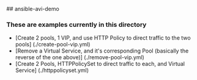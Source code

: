 ##   a n s i b l e - a v i - d e m o  ### These are examples currently in this directory* [Create 2 pools, 1 VIP, and use HTTP Policy to direct traffic to the two pools] (./create-pool-vip.yml)<br/>* [Remove a Virtual Service, and it's corresponding Pool (basically the reverse of the one above)] (./remove-pool-vip.yml)<br/>* [Create 2 Pools, HTTPPolicySet to direct traffic to each, and Virtual Service] (./httppolicyset.yml)<br/>